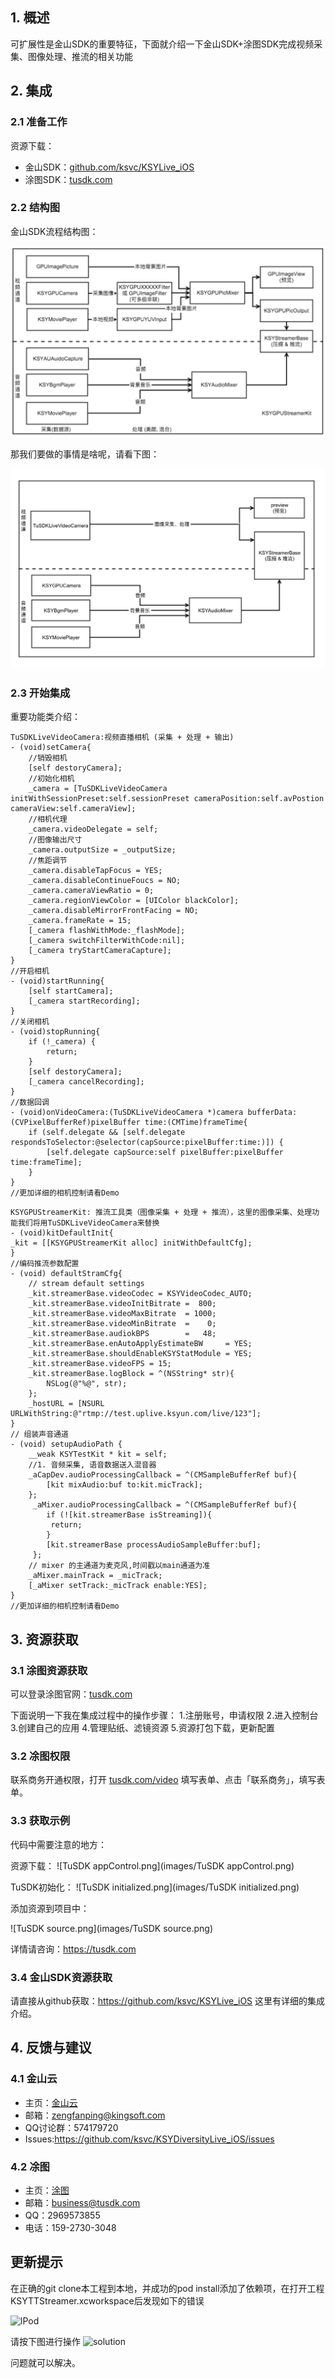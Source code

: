 ## 1. 概述
可扩展性是金山SDK的重要特征，下面就介绍一下金山SDK+涂图SDK完成视频采集、图像处理、推流的相关功能

## 2. 集成
### 2.1 准备工作
资源下载：

* 金山SDK：[github.com/ksvc/KSYLive_iOS](https://github.com/ksvc/KSYLive_iOS)
* 涂图SDK：[tusdk.com](https://tusdk.com)

### 2.2 结构图

金山SDK流程结构图：
    
![Diagram](images/diagram.png)
  
那我们要做的事情是啥呢，请看下图：
  
![Diagram](images/ksyReplace.png)

### 2.3 开始集成

重要功能类介绍：
```
TuSDKLiveVideoCamera:视频直播相机 (采集 + 处理 + 输出)
- (void)setCamera{
    //销毁相机
    [self destoryCamera];
    //初始化相机
    _camera = [TuSDKLiveVideoCamera initWithSessionPreset:self.sessionPreset cameraPosition:self.avPostion cameraView:self.cameraView];
    //相机代理
    _camera.videoDelegate = self;
    //图像输出尺寸
    _camera.outputSize = _outputSize;
    //焦距调节
    _camera.disableTapFocus = YES;
    _camera.disableContinueFoucs = NO;
    _camera.cameraViewRatio = 0;
    _camera.regionViewColor = [UIColor blackColor];
    _camera.disableMirrorFrontFacing = NO;
    _camera.frameRate = 15;
    [_camera flashWithMode:_flashMode];
    [_camera switchFilterWithCode:nil];
    [_camera tryStartCameraCapture];
}
//开启相机
- (void)startRunning{
    [self startCamera];
    [_camera startRecording];
}
//关闭相机
- (void)stopRunning{
    if (!_camera) {
        return;
    }
    [self destoryCamera];
    [_camera cancelRecording];
}
//数据回调
- (void)onVideoCamera:(TuSDKLiveVideoCamera *)camera bufferData:(CVPixelBufferRef)pixelBuffer time:(CMTime)frameTime{
    if (self.delegate && [self.delegate respondsToSelector:@selector(capSource:pixelBuffer:time:)]) {
        [self.delegate capSource:self pixelBuffer:pixelBuffer time:frameTime];
    }
}
//更加详细的相机控制请看Demo
```
```
KSYGPUStreamerKit: 推流工具类（图像采集 + 处理 + 推流），这里的图像采集、处理功能我们将用TuSDKLiveVideoCamera来替换
- (void)kitDefaultInit{
_kit = [[KSYGPUStreamerKit alloc] initWithDefaultCfg];
}
//编码推流参数配置
- (void) defaultStramCfg{
    // stream default settings
    _kit.streamerBase.videoCodec = KSYVideoCodec_AUTO;
    _kit.streamerBase.videoInitBitrate =  800;
    _kit.streamerBase.videoMaxBitrate  = 1000;
    _kit.streamerBase.videoMinBitrate  =    0;
    _kit.streamerBase.audiokBPS        =   48;
    _kit.streamerBase.enAutoApplyEstimateBW     = YES;
    _kit.streamerBase.shouldEnableKSYStatModule = YES;
    _kit.streamerBase.videoFPS = 15;
    _kit.streamerBase.logBlock = ^(NSString* str){
        NSLog(@"%@", str);
    };
    _hostURL = [NSURL URLWithString:@"rtmp://test.uplive.ksyun.com/live/123"];
}
// 组装声音通道
- (void) setupAudioPath {
    __weak KSYTestKit * kit = self;
    //1. 音频采集, 语音数据送入混音器
    _aCapDev.audioProcessingCallback = ^(CMSampleBufferRef buf){
        [kit mixAudio:buf to:kit.micTrack];
    };
     _aMixer.audioProcessingCallback = ^(CMSampleBufferRef buf){
        if (![kit.streamerBase isStreaming]){
         return;
        }
        [kit.streamerBase processAudioSampleBuffer:buf];
     };
    // mixer 的主通道为麦克风,时间戳以main通道为准
    _aMixer.mainTrack = _micTrack;
    [_aMixer setTrack:_micTrack enable:YES];
}
//更加详细的相机控制请看Demo
```
## 3. 资源获取
### 3.1 涂图资源获取

可以登录涂图官网：[tusdk.com](https://tusdk.com)

下面说明一下我在集成过程中的操作步骤：
1.注册账号，申请权限
2.进入控制台
3.创建自己的应用
4.管理贴纸、滤镜资源
5.资源打包下载，更新配置
### 3.2 凃图权限

联系商务开通权限，打开 [tusdk.com/video](http://tusdk.com/video) 填写表单、点击「联系商务」，填写表单。

### 3.3 获取示例
代码中需要注意的地方：

资源下载：
![TuSDK appControl.png](images/TuSDK appControl.png)

TuSDK初始化：
![TuSDK initialized.png](images/TuSDK initialized.png)

添加资源到项目中：

![TuSDK source.png](images/TuSDK source.png)

详情请咨询：https://tusdk.com

### 3.4 金山SDK资源获取

请直接从github获取：https://github.com/ksvc/KSYLive_iOS
这里有详细的集成介绍。

## 4. 反馈与建议
### 4.1 金山云
* 主页：[金山云](http://www.ksyun.com/)
* 邮箱：<zengfanping@kingsoft.com>
* QQ讨论群：574179720
* Issues:https://github.com/ksvc/KSYDiversityLive_iOS/issues

### 4.2 凃图
* 主页：[涂图](https://tusdk.com/)
* 邮箱：<business@tusdk.com>
* QQ：2969573855
* 电话：159-2730-3048

## 更新提示
在正确的git clone本工程到本地，并成功的pod install添加了依赖项，在打开工程KSYTTStreamer.xcworkspace后发现如下的错误

![lPod](https://raw.githubusercontent.com/wiki/ksvc/KSYDiversityLive_iOS/images/fu/libBug.png)

请按下图进行操作
![solution](https://raw.githubusercontent.com/wiki/ksvc/KSYDiversityLive_iOS/images/fu/solution.png)

问题就可以解决。
